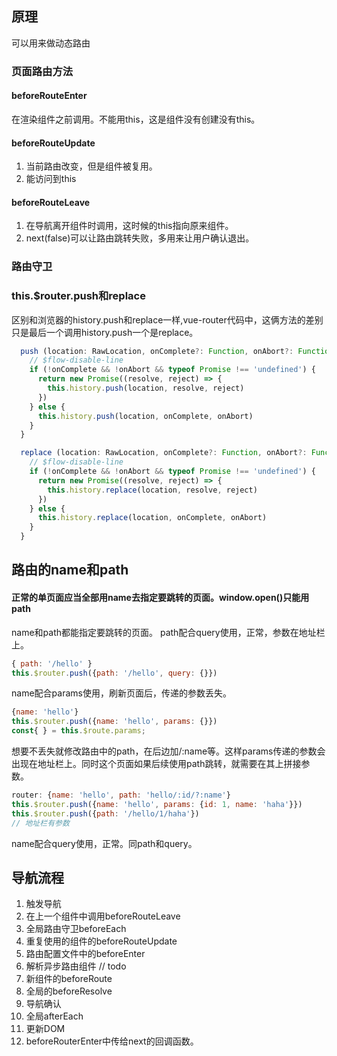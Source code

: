 ## 原理
可以用来做动态路由
### 页面路由方法
#### beforeRouteEnter
在渲染组件之前调用。不能用this，这是组件没有创建没有this。
#### beforeRouteUpdate
1. 当前路由改变，但是组件被复用。
2. 能访问到this
#### beforeRouteLeave
1. 在导航离开组件时调用，这时候的this指向原来组件。
2. next(false)可以让路由跳转失败，多用来让用户确认退出。
### 路由守卫

### this.$router.push和replace
区别和浏览器的history.push和replace一样,vue-router代码中，这俩方法的差别只是最后一个调用history.push一个是replace。
```javascript
  push (location: RawLocation, onComplete?: Function, onAbort?: Function) {
    // $flow-disable-line
    if (!onComplete && !onAbort && typeof Promise !== 'undefined') {
      return new Promise((resolve, reject) => {
        this.history.push(location, resolve, reject)
      })
    } else {
      this.history.push(location, onComplete, onAbort)
    }
  }

  replace (location: RawLocation, onComplete?: Function, onAbort?: Function) {
    // $flow-disable-line
    if (!onComplete && !onAbort && typeof Promise !== 'undefined') {
      return new Promise((resolve, reject) => {
        this.history.replace(location, resolve, reject)
      })
    } else {
      this.history.replace(location, onComplete, onAbort)
    }
  }
```

## 路由的name和path
#### 正常的单页面应当全部用name去指定要跳转的页面。window.open()只能用path
name和path都能指定要跳转的页面。
path配合query使用，正常，参数在地址栏上。
```javascript
{ path: '/hello' }
this.$router.push({path: '/hello', query: {}})
```
name配合params使用，刷新页面后，传递的参数丢失。
```javascript
{name: 'hello'}
this.$router.push({name: 'hello', params: {}})
const{ } = this.$route.params;
```
想要不丢失就修改路由中的path，在后边加/:name等。这样params传递的参数会出现在地址栏上。同时这个页面如果后续使用path跳转，就需要在其上拼接参数。
```javascript
router: {name: 'hello', path: 'hello/:id/?:name'}
this.$router.push({name: 'hello', params: {id: 1, name: 'haha'}})
this.$router.push({path: '/hello/1/haha'})
// 地址栏有参数
```
name配合query使用，正常。同path和query。
## 导航流程
1. 触发导航
2. 在上一个组件中调用beforeRouteLeave
3. 全局路由守卫beforeEach
4. 重复使用的组件的beforeRouteUpdate
5. 路由配置文件中的beforeEnter
6. 解析异步路由组件 // todo
7. 新组件的beforeRoute
8. 全局的beforeResolve
9. 导航确认
10. 全局afterEach
11. 更新DOM
12. beforeRouterEnter中传给next的回调函数。